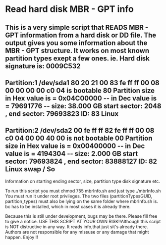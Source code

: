 # Read hard disk MBR - GPT info


This is a very simple script that READS MBR - GPT information from a hard
disk or DD file. The output gives you some information about the MBR - GPT
structure. It works on most known partition types exept a few ones.
ie.
Hard disk signature is: 0009C532
--------------------------------------------------------------------------------------------------------
Partition:1 /dev/sda1 80 20 21 00 83 fe ff ff  00 08 00 00 00 00 c0 04 is bootable 80
Partition size in Hex value is = 0x04C00000 -- in Dec value is = 79691776 -- size: 38.000 GB 
start sector: 2048 , end sector: 79693823 ID: 83  Linux
--------------------------------------------------------------------------------------------------------
Partition:2 /dev/sda2 00 fe ff ff 82 fe ff ff  00 08 c0 04 00 00 40 00 is not bootable 00
Partition size in Hex value is = 0x00400000 -- in Dec value is = 4194304 -- size: 2.000 GB 
start sector: 79693824 , end sector: 83888127 ID: 82  Linux swap / So
--------------------------------------------------------------------------------------------------------
Information on starting ending sector, size, partition type disk signature etc.

To run this script you must chmod 755 mbrInfo.sh and just type ./mbrInfo.sh
You must run it under root privileges. The two files (partitionTypesGUID,
partition_types) must also be lying on the same folder where mbrInfo.sh is.
bc has to be installed, which in most cases it is already there.

Because this is still under development, bugs may be there. Please
fill free to give a notice.
USE THIS SCRIPT AT YOUR OWN RISK!!Although this script
is NOT distructive in any way. It reads info,that just
sit's already there. Authors are not responsible for any missuse 
or any damage that might happen. Enjoy !!

